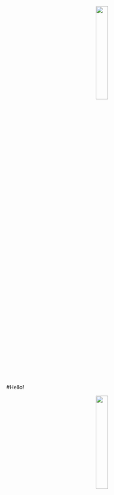 <p align="center"><img src="https://plainsightcollection.github.io/web/resources/svg/logo.svg" width="25%"/></p>

#Hello!

<p align="center"><img src="https://plainsightcollection.github.io/web/resources/svg/montrose.svg" width="25%"/></p>
